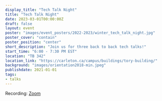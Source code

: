 ```yaml
---
display_title: "Tech Talk Night"
title: "Tech Talk Night"
date: 2023-03-01T00:00:00Z
draft: false
layout: event
poster: "images/event_posters/2022-2023/winter_tech_talk_night.jpg"
poster_cover: "contain"
poster_position: "center"
short_description: "Join us for three back to back tech talks!"
start_time: "6:00 - 7:30 PM EST"
location: "TB 342"
location_link: "https://carleton.ca/campus/buildings/tory-building/"
background: "images/orientation2018-min.jpeg"
publishdate: 2021-01-01
tags:
- talks
---
```


Recording: [Zoom](https://carleton-ca.zoom.us/rec/play/suayv5n1yBGagwQip-yaCnqY84Nnoi8moV9sS-buLqZCjsI6oBLYF1heqiXwjHp95R-r2xB0aJnbv91A.VMlK8IJzDaK79Wb3?startTime=1677711826000#P4)
